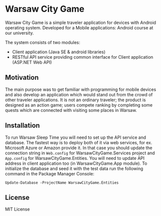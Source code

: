 # Warsaw City Game
Warsaw City Game is a simple traveler application for devices with Android operating system. Developed for a Mobile applications: Android course at our university.

The system consists of two modules:
* Client application (Java SE & android libraries)
* RESTful API service providing common interface for Client application (ASP.NET Web API)

## Motivation
The main purpose was to get familiar with programming for mobile devices and also develop an application which would stand out from the crowd of other traveler applications. It is not an ordinary traveler; the product is designed as an action game; users compete ranking by completing some quests which are connected with visiting some places in Warsaw.

## Installation
To run Warsaw Sleep Time you will need to set up the API service and database. The fastest way is to deploy both of it via web services, for ex. Microsoft Azure or Amazon provide it.
In that case you should update the connection string in `Web.config` for WarsawCityGame.Services project and `App.config`  for WarsawCityGame.Entities. You will need to update API address in client application too (in WarsawCityGame.App module). To initialize the database and seed it with the test data run the following command in the Package Manager Console:
```
Update-Database -ProjectName WarsawCityGame.Entities
```
## License
MIT License
